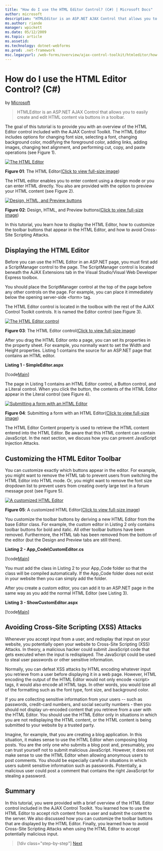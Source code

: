 ```yaml
---
title: "How do I use the HTML Editor Control? (C#) | Microsoft Docs"
author: microsoft
description: "HTMLEditor is an ASP.NET AJAX Control that allows you to easily create and edit HTML content via buttons in a toolbar."
ms.author: riande
manager: wpickett
ms.date: 05/12/2009
ms.topic: article
ms.assetid: 
ms.technology: dotnet-webforms
ms.prod: .net-framework
msc.legacyurl: /web-forms/overview/ajax-control-toolkit/htmleditor/how-do-i-use-the-html-editor-control-cs
---
```

How do I use the HTML Editor Control? (C#)
====================
by [Microsoft](https://github.com/microsoft)

> HTMLEditor is an ASP.NET AJAX Control that allows you to easily create and edit HTML content via buttons in a toolbar.


The goal of this tutorial is to provide you with an overview of the HTML Editor control included with the AJAX Control Toolkit. The HTML Editor includes options for changing font size, selecting a font, changing background color, modifying the foreground color, adding links, adding images, changing text alignment, and performing cut, copy, and paste operations (see Figure 1).


[![The HTML Editor](how-do-i-use-the-html-editor-control-cs/_static/image1.jpg)](how-do-i-use-the-html-editor-control-cs/_static/image1.png)

**Figure 01**: The HTML Editor([Click to view full-size image](how-do-i-use-the-html-editor-control-cs/_static/image2.png))


The HTML editor enables you to enter content using a design mode or you can enter HTML directly. You also are provided with the option to preview your HTML content (see Figure 2).


[![Design, HTML, and Preview buttons](how-do-i-use-the-html-editor-control-cs/_static/image2.jpg)](how-do-i-use-the-html-editor-control-cs/_static/image3.png)

**Figure 02**: Design, HTML, and Preview buttons([Click to view full-size image](how-do-i-use-the-html-editor-control-cs/_static/image4.png))


In this tutorial, you learn how to display the HTML Editor, how to customize the toolbar buttons that appear in the HTML Editor, and how to avoid Cross-Site Scripting Attacks.

## Displaying the HTML Editor

Before you can use the HTML Editor in an ASP.NET page, you must first add a ScriptManager control to the page. The ScriptManager control is located beneath the AJAX Extensions tab in the Visual Studio/Visual Web Developer Express toolbox.

You should place the ScriptManager control at the top of the page before any other controls on the page. For example, you can place it immediately below the opening server-side &lt;form&gt; tag.

The HTML Editor control is located in the toolbox with the rest of the AJAX Control Toolkit controls. It is named the Editor control (see Figure 3).


[![The HTML Editor control](how-do-i-use-the-html-editor-control-cs/_static/image3.jpg)](how-do-i-use-the-html-editor-control-cs/_static/image5.png)

**Figure 03**: The HTML Editor control([Click to view full-size image](how-do-i-use-the-html-editor-control-cs/_static/image6.png))


After you drag the HTML Editor onto a page, you can set its properties in the property sheet. For example, you normally want to set the Width and Height properties. Listing 1 contains the source for an ASP.NET page that contains an HTML editor.

**Listing 1 - SimpleEditor.aspx**

[!code[Main](how-do-i-use-the-html-editor-control-cs/samples/sample1.xml)]

The page in Listing 1 contains an HTML Editor control, a Button control, and a Literal control. When you click the button, the contents of the HTML Editor appear in the Literal control (see Figure 4).


[![Submitting a form with an HTML Editor](how-do-i-use-the-html-editor-control-cs/_static/image4.jpg)](how-do-i-use-the-html-editor-control-cs/_static/image7.png)

**Figure 04**: Submitting a form with an HTML Editor([Click to view full-size image](how-do-i-use-the-html-editor-control-cs/_static/image8.png))


The HTML Editor Content property is used to retrieve the HTML content entered into the HTML Editor. Be aware that this HTML content can contain JavaScript. In the next section, we discuss how you can prevent JavaScript Injection Attacks.

## Customizing the HTML Editor Toolbar

You can customize exactly which buttons appear in the editor. For example, you might want to remove the HTML tab to prevent users from switching the HTML Editor into HTML mode. Or, you might want to remove the font size dropdown list to prevent users from creating overly large text in a forum message post (see Figure 5).


[![A customized HTML Editor](how-do-i-use-the-html-editor-control-cs/_static/image5.jpg)](how-do-i-use-the-html-editor-control-cs/_static/image9.png)

**Figure 05**: A customized HTML Editor([Click to view full-size image](how-do-i-use-the-html-editor-control-cs/_static/image10.png))


You customize the toolbar buttons by deriving a new HTML Editor from the base Editor class. For example, the custom editor in Listing 2 only contains toolbar buttons for bold and italic. All other toolbar buttons have been removed. Furthermore, the HTML tab has been removed from the bottom of the editor (but the Design and Preview tabs are still there).

**Listing 2 - App\_Code\CustomEditor.cs**

[!code[Main](how-do-i-use-the-html-editor-control-cs/samples/sample2.xml)]

You must add the class in Listing 2 to your App\_Code folder so that the class will be compiled automatically. If the App\_Code folder does not exist in your website then you can simply add the folder.

After you create a custom editor, you can add it to an ASP.NET page in the same way as you add the normal HTML Editor (see Listing 3).

**Listing 3 - ShowCustomEditor.aspx**

[!code[Main](how-do-i-use-the-html-editor-control-cs/samples/sample3.xml)]

## Avoiding Cross-Site Scripting (XSS) Attacks

Whenever you accept input from a user, and redisplay that input on your website, you potentially open your website to Cross-Site Scripting (XSS) Attacks. In theory, a malicious hacker could submit JavaScript code that gets executed when the input is redisplayed. The JavaScript could be used to steal user passwords or other sensitive information.

Normally, you can defeat XSS attacks by HTML encoding whatever input you retrieve from a user before displaying it in a web page. However, HTML encoding the output of the HTML Editor would not only encode &lt;script&gt; tags, it would also encode all HTML tags. In other words, you would lose all of the formatting such as the font type, font size, and background color.

If you are collecting sensitive information from your users -- such as passwords, credit-card numbers, and social security numbers - then you should not display un-encoded content that you retrieve from a user with the HTML Editor. You should use the HTML Editor only in situations in which you are not redisplaying the HTML content, or the HTML content is being submitted to your website by a trusted party.

Imagine, for example, that you are creating a blog application. In this situation, it makes sense to use the HTML Editor when composing blog posts. You are the only one who submits a blog post and, presumably, you can trust yourself not to submit malicious JavaScript. However, it does not make sense to use the HTML Editor when allowing anonymous users to post comments. You should be especially careful in situations in which users submit sensitive information such as passwords. Potentially, a malicious user could post a comment that contains the right JavaScript for stealing a password.

## Summary

In this tutorial, you were provided with a brief overview of the HTML Editor control included in the AJAX Control Toolkit. You learned how to use the HTML Editor to accept rich content from a user and submit the content to the server. We also discussed how you can customize the toolbar buttons that are displayed by the HTML Editor. Finally, you learned how to avoid Cross-Site Scripting Attacks when using the HTML Editor to accept potentially malicious input.

>[!div class="step-by-step"] [Next](how-do-i-use-the-html-editor-control-vb.md)